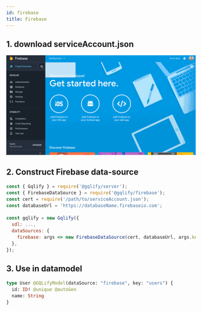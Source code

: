 ```yaml
---
id: firebase
title: Firebase
---
```

## 1. download serviceAccount.json
![how-to-get-service-account-json](assets/data-source/firebasesdk.gif)

## 2. Construct Firebase data-source
```js
const { Gqlify } = require('@gqlify/server');
const { FirebaseDataSource } = require('@gqlify/firebase');
const cert = require('/path/to/serviceAccount.json');
const databaseUrl = 'https://databaseName.firebaseio.com';

const gqlify = new Gqlify({
  sdl: ...,
  dataSources: {
    firebase: args => new FirebaseDataSource(cert, databaseUrl, args.key),
  },
});
```

## 3. Use in datamodel
```graphql
type User @GQLifyModel(dataSource: "firebase", key: "users") {
  id: ID! @unique @autoGen
  name: String
}
```


